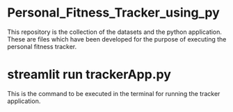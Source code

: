 # Personal_Fitness_Tracker_using_py
This repository is the collection of the datasets and the python application. These are files which have been developed for the purpose of executing the personal fitness tracker.

# streamlit run trackerApp.py
This is the command to be executed in the terminal for running the tracker application.
